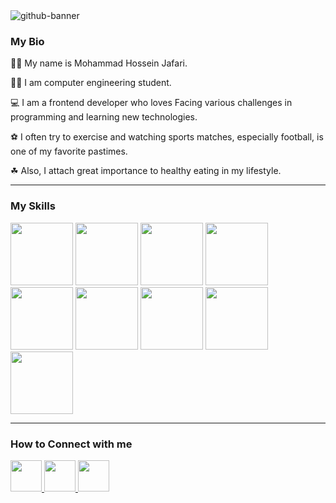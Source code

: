 <div>
  <img src="https://github.com/MHJ-10/MHJ-10/assets/113971487/c75170e2-a953-4f94-9db2-0f7f40ffa1b4" alt="github-banner" />
</div>

<div>
  <h3>My Bio</h3>
  <p>🙎‍♂️ My name is Mohammad Hossein Jafari.</p>
  <p>👨‍🎓 I am computer engineering student.</p>
  <p>💻 I am a frontend developer who loves Facing various challenges in programming and learning new technologies.</p>
  <p>⚽ I often try to exercise and watching sports matches, especially football, is one of my favorite pastimes.</p>
  <p>☘ Also, I attach great importance to healthy eating in my lifestyle.</p>
</div>
<hr />
<div id="skills-container">
  <h3>My Skills</h3>
  <img src="https://cdn.jsdelivr.net/gh/devicons/devicon/icons/html5/html5-original-wordmark.svg" width="100" height="100" />
  <img src="https://cdn.jsdelivr.net/gh/devicons/devicon/icons/css3/css3-original-wordmark.svg" width="100" height="100" />
  <img src="https://cdn.jsdelivr.net/gh/devicons/devicon/icons/bootstrap/bootstrap-original.svg" width="100" height="100" />
  <img src="https://cdn.jsdelivr.net/gh/devicons/devicon/icons/tailwindcss/tailwindcss-plain.svg"  width="100" height="100" />
  <img src="https://cdn.jsdelivr.net/gh/devicons/devicon/icons/javascript/javascript-original.svg" width="100" height="100" />
  <img src="https://cdn.jsdelivr.net/gh/devicons/devicon/icons/typescript/typescript-original.svg" width="100" height="100" />
  <img src="https://cdn.jsdelivr.net/gh/devicons/devicon/icons/git/git-original.svg" width="100" height="100" />
  <img src="https://cdn.jsdelivr.net/gh/devicons/devicon/icons/react/react-original.svg" width="100" height="100" />
  <img src="https://cdn.jsdelivr.net/gh/devicons/devicon/icons/nextjs/nextjs-original.svg" width="100" height="100" />    
</div>
<hr />
<div>
  <h3>How to Connect with me</h3>
  <a href="https://www.linkedin.com/in/mhj10/">
    <img src="https://cdn.jsdelivr.net/gh/devicons/devicon/icons/linkedin/linkedin-original.svg" width="50" height="50" />    
  </a>
   <a href="https://github.com/MHJ-10">
    <img src="https://cdn.jsdelivr.net/gh/devicons/devicon/icons/github/github-original.svg" width="50" height="50" />    
  </a
   <a href="https://stackoverflow.com/users/20019091/mohammad-hossein-jafari">
    <img src="https://stackoverflow.design/assets/img/logos/so/logo-stackoverflow.svg" width="50" height="50" />    
  </a>
</div>

<!--
**MHJ-10/MHJ-10** is a ✨ _special_ ✨ repository because its `README.md` (this file) appears on your GitHub profile.

Here are some ideas to get you started:

- 🔭 I’m currently working on ...
- 🌱 I’m currently learning ...
- 👯 I’m looking to collaborate on ...
- 🤔 I’m looking for help with ...
- 💬 Ask me about ...
- 📫 How to reach me: ...
- 😄 Pronouns: ...
- ⚡ Fun fact: ...
-->
